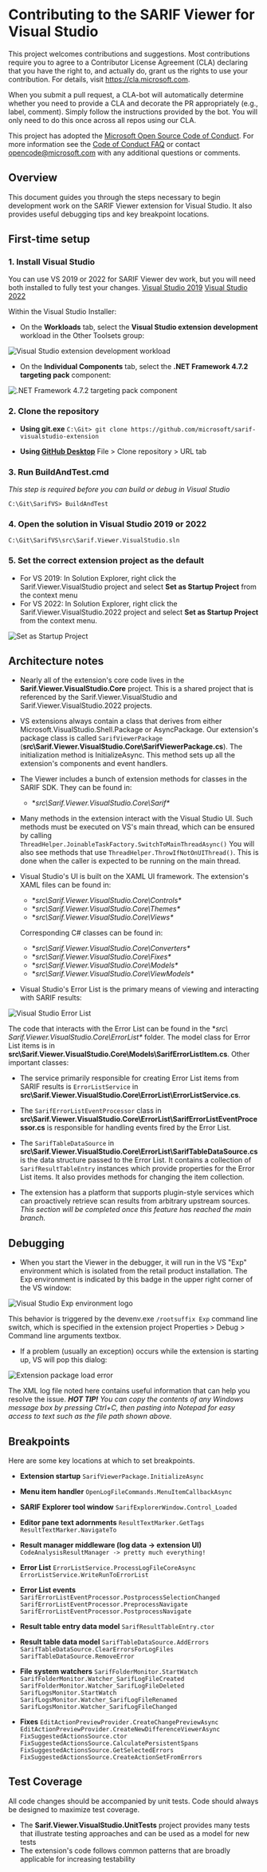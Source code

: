 # Contributing to the SARIF Viewer for Visual Studio
This project welcomes contributions and suggestions.  Most contributions require you to agree to a Contributor License Agreement (CLA) declaring that you have the right to, and actually do, grant us the rights to use your contribution. For details, visit https://cla.microsoft.com.

When you submit a pull request, a CLA-bot will automatically determine whether you need to provide a CLA and decorate the PR appropriately (e.g., label, comment). Simply follow the instructions provided by the bot. You will only need to do this once across all repos using our CLA.

This project has adopted the [Microsoft Open Source Code of Conduct](https://opensource.microsoft.com/codeofconduct/). For more information see the [Code of Conduct FAQ](https://opensource.microsoft.com/codeofconduct/faq/) or contact [opencode@microsoft.com](mailto:opencode@microsoft.com) with any additional questions or comments.

## Overview
This document guides you through the steps necessary to begin development work on the SARIF Viewer extension for Visual Studio. It also provides useful debugging tips and key breakpoint locations.

## First-time setup

### 1. Install Visual Studio
You can use VS 2019 or 2022 for SARIF Viewer dev work, but you will need both installed to fully test your changes.
[Visual Studio 2019](https://visualstudio.microsoft.com/vs/older-downloads/)
[Visual Studio 2022](https://visualstudio.microsoft.com/vs/enterprise/) 

Within the Visual Studio Installer:
- On the **Workloads** tab, select the **Visual Studio extension development** workload in the Other Toolsets group:

![Visual Studio extension development workload](assets/Contributing-ExtensionsWorkload.png)
- On the **Individual Components** tab, select the **.NET Framework 4.7.2 targeting pack** component:

![.NET Framework 4.7.2 targeting pack component](assets/Contributing-Framework472Component.png)

### 2. Clone the repository
- **Using git.exe**
    `C:\Git> git clone https://github.com/microsoft/sarif-visualstudio-extension`

- **Using [GitHub Desktop](https://desktop.github.com/)**
File > Clone repository > URL tab

### 3. Run BuildAndTest.cmd
*This step is required before you can build or debug in Visual Studio*

    C:\Git\SarifVS> BuildAndTest

### 4. Open the solution in Visual Studio 2019 or 2022
`C:\Git\SarifVS\src\Sarif.Viewer.VisualStudio.sln`

### 5. Set the correct extension project as the default

 - For VS 2019: In Solution Explorer, right click the Sarif.Viewer.VisualStudio project and select **Set as Startup Project**
   from the context menu
 - For VS 2022: In Solution Explorer, right click the Sarif.Viewer.VisualStudio.2022 project and select **Set as Startup Project** from the context menu.

![Set as Startup Project](assets/Contributing-SetAsStartupProject.png)

## Architecture notes

 - Nearly all of the extension's core code lives in the **Sarif.Viewer.VisualStudio.Core** project. This is a shared project that
   is referenced by the Sarif.Viewer.VisualStudio and Sarif.Viewer.VisualStudio.2022 projects.
   
 - VS extensions always contain a class that derives from either Microsoft.VisualStudio.Shell.Package or AsyncPackage. Our extension's package class is called `SarifViewerPackage` (**src\Sarif.Viewer.VisualStudio.Core\SarifViewerPackage.cs**). The initialization method is InitializeAsync. This method sets up all the extension's components and event handlers.

 - The Viewer includes a bunch of extension methods for classes in the SARIF SDK. They can be
   found in:
   - **src\Sarif.Viewer.VisualStudio.Core\Sarif\**

 - Many methods in the extension interact with the Visual Studio UI. Such methods must be executed on VS's main thread, which can be ensured by calling `ThreadHelper.JoinableTaskFactory.SwitchToMainThreadAsync()`
You will also see methods that use `ThreadHelper.ThrowIfNotOnUIThread()`. This is done when the caller is expected to be running on the main thread.

 -  Visual Studio's UI is built on the XAML UI framework. The extension's XAML files can be found in:
    - **src\Sarif.Viewer.VisualStudio.Core\Controls\**
    - **src\Sarif.Viewer.VisualStudio.Core\Themes\**
    - **src\Sarif.Viewer.VisualStudio.Core\Views\**

    Corresponding C# classes can be found in:
    - **src\Sarif.Viewer.VisualStudio.Core\Converters\**
    - **src\Sarif.Viewer.VisualStudio.Core\Fixes\**
    - **src\Sarif.Viewer.VisualStudio.Core\Models\**
    - **src\Sarif.Viewer.VisualStudio.Core\ViewModels\**
- Visual Studio's Error List is the primary means of viewing and interacting with SARIF results:

![Visual Studio Error List](assets/Contributing-ErrorList.png)

The code that interacts with the Error List can be found in the **src\ Sarif.Viewer.VisualStudio.Core\ErrorList\** folder. The model class for Error List items is in **src\Sarif.Viewer.VisualStudio.Core\Models\SarifErrorListItem.cs**.
Other important classes:
  - The service primarily responsible for creating Error List items from SARIF results is `ErrorListService` in **src\Sarif.Viewer.VisualStudio.Core\ErrorList\ErrorListService.cs**.
  - The `SarifErrorListEventProcessor` class in **src\Sarif.Viewer.VisualStudio.Core\ErrorList\SarifErrorListEventProcessor.cs** is responsible for handling events fired by the Error List.
  - The `SarifTableDataSource` in **src\Sarif.Viewer.VisualStudio.Core\ErrorList\SarifTableDataSource.cs** is the data structure passed to the Error List. It contains a collection of `SarifResultTableEntry` instances which provide properties for the Error List items. It also provides methods for changing the item collection.

- The extension has a platform that supports plugin-style services which can proactively retrieve scan results from arbitrary upstream sources. *This section will be completed once this feature has reached the main branch.*

## Debugging
- When you start the Viewer in the debugger, it will run in the VS "Exp" environment which is isolated from the retail product installation. The Exp environment is indicated by this badge in the upper right corner of the VS window:

![Visual Studio Exp environment logo](assets/Contributing-Exp.png)

This behavior is triggered by the devenv.exe `/rootsuffix Exp` command line switch, which is specified in the extension project Properties > Debug > Command line arguments textbox.

- If a problem (usually an exception) occurs while the extension is starting up, VS will pop this dialog:

![Extension package load error](assets/Contributing-PackageError.png)

The XML log file noted here contains useful information that can help you resolve the issue.
**_HOT TIP!_** _You can copy the contents of any Windows message box by pressing Ctrl+C, then pasting into Notepad for easy access to text such as the file path shown above._

## Breakpoints
Here are some key locations at which to set breakpoints.
- **Extension startup**
`SarifViewerPackage.InitializeAsync`

- **Menu item handler**
`OpenLogFileCommands.MenuItemCallbackAsync`

- **SARIF Explorer tool window**
`SarifExplorerWindow.Control_Loaded`

- **Editor pane text adornments**
`ResultTextMarker.GetTags`
`ResultTextMarker.NavigateTo`

- **Result manager middleware (log data -> extension UI)**
`CodeAnalysisResultManager -> pretty much everything!`

- **Error List**
`ErrorListService.ProcessLogFileCoreAsync`
`ErrorListService.WriteRunToErrorList`

- **Error List events**
`SarifErrorListEventProcessor.PostprocessSelectionChanged`
`SarifErrorListEventProcessor.PreprocessNavigate`
`SarifErrorListEventProcessor.PostprocessNavigate`

- **Result table entry data model**
`SarifResultTableEntry.ctor`

- **Result table data model**
`SarifTableDataSource.AddErrors`
`SarifTableDataSource.ClearErrorsForLogFiles`
`SarifTableDataSource.RemoveError`

- **File system watchers**
`SarifFolderMonitor.StartWatch`
`SarifFolderMonitor.Watcher_SarifLogFileCreated`
`SarifFolderMonitor.Watcher_SarifLogFileDeleted`
`SarifLogsMonitor.StartWatch`
`SarifLogsMonitor.Watcher_SarifLogFileRenamed`
`SarifLogsMonitor.Watcher_SarifLogFileChanged`

- **Fixes**
`EditActionPreviewProvider.CreateChangePreviewAsync`
`EditActionPreviewProvider.CreateNewDifferenceViewerAsync`
`FixSuggestedActionsSource.ctor`
`FixSuggestedActionsSource.CalculatePersistentSpans`
`FixSuggestedActionsSource.GetSelectedErrors`
`FixSuggestedActionsSource.CreateActionSetFromErrors`

## Test Coverage
All code changes should be accompanied by unit tests. Code should always be designed to maximize test coverage.
- The **Sarif.Viewer.VisualStudio.UnitTests** project provides many tests that illustrate testing approaches and can be used as a model for new tests
- The extension's code follows common patterns that are broadly applicable for increasing testability
